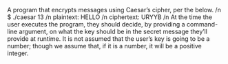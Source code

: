A program that encrypts messages using Caesar’s cipher, per the below. /n
$ ./caesar 13 /n
plaintext:  HELLO /n
ciphertext: URYYB /n
At the time the user executes the program, they should decide, by providing a command-line argument, on what the key should be in the secret message they’ll provide at runtime. It is not assumed that the user’s key is going to be a number; though we assume that, if it is a number, it will be a positive integer.

